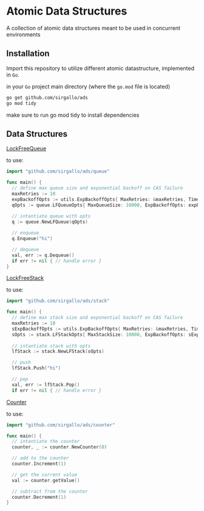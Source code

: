 # Atomic Data Structures


A collection of atomic data structures meant to be used in concurrent environments


## Installation


Import this repository to utilize different atomic datastructure, implemented in `Go`.

in your `Go` project main directory (where the `go.mod` file is located)
```bash
go get github.com/sirgallo/ads
go mod tidy
```

make sure to run go mod tidy to install dependencies


## Data Structures


[LockFreeQueue](./docs/LockFreeQueue.md)

to use:
```go
import "github.com/sirgallo/ads/queue"

func main() {
  // define max queue size and exponential backoff on CAS failure
  maxRetries := 10
  expBackoffOpts := utils.ExpBackoffOpts{ MaxRetries: &maxRetries, TimeoutInMicroseconds: 1 }
  qOpts := queue.LFQueueOpts{ MaxQueueSize: 10000, ExpBackoffOpts: expBackoffOpts }
	
  // intantiate queue with opts
  q := queue.NewLFQueue(qOpts)

  // enqueue
  q.Enqueue("hi")

  // dequeue
  val, err := q.Dequeue()
  if err != nil { // handle error }
}
```


[LockFreeStack](./docs/LockFreeStack.md)

to use:
```go
import "github.com/sirgallo/ads/stack"

func main() {
  // define max stack size and exponential backoff on CAS failure
  maxRetries := 10
  sExpBackoffOpts := utils.ExpBackoffOpts{ MaxRetries: &maxRetries, TimeoutInMicroseconds: 10 }
  sOpts := stack.LFStackOpts{ MaxStackSize: 10000, ExpBackoffOpts: sExpBackoffOpts }
	
  // intantiate stack with opts
  lfStack := stack.NewLFStack(sOpts)

  // push
  lfStack.Push("hi")

  // pop
  val, err := lfStack.Pop()
  if err != nil { // handle error }
```

[Counter](./counter/Counter.go)

to use:
```go
import "github.com/sirgallo/ads/counter"

func main() {
  // intantiate the counter
  counter, _ := counter.NewCounter(0)

  // add to the counter
  counter.Increment(1)

  // get the current value
  val := counter.getValue()

  // subtract from the counter
  counter.Decrement(1)
}
```
